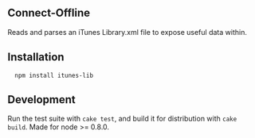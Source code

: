 ## Connect-Offline

Reads and parses an iTunes Library.xml file to expose useful data within.

## Installation

```
  npm install itunes-lib
```

## Development

Run the test suite with `cake test`, and build it for distribution with `cake build`. Made for node >= 0.8.0.
